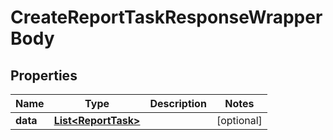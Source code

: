 

# CreateReportTaskResponseWrapperBody


## Properties

Name | Type | Description | Notes
------------ | ------------- | ------------- | -------------
**data** | [**List&lt;ReportTask&gt;**](ReportTask.md) |  |  [optional]



